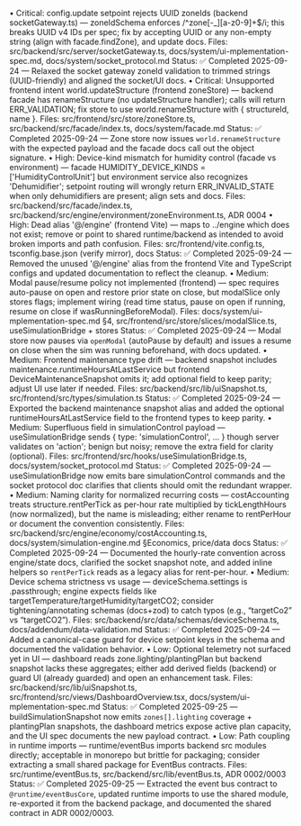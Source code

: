 • Critical: config.update setpoint rejects UUID zoneIds (backend socketGateway.ts) — zoneIdSchema enforces /^zone[-\_][a-z0-9]+$/i; this breaks UUID v4 IDs per spec; fix by accepting UUID or any non-empty string (align with facade.findZone), and update docs. Files: src/backend/src/server/socketGateway.ts, docs/system/ui-mplementation-spec.md, docs/system/socket_protocol.md
Status: ✅ Completed 2025-09-24 — Relaxed the socket gateway zoneId validation to trimmed strings (UUID-friendly) and aligned the socket/UI docs.
• Critical: Unsupported frontend intent world.updateStructure (frontend zoneStore) — backend facade has renameStructure (no updateStructure handler); calls will return ERR_VALIDATION; fix store to use world.renameStructure with { structureId, name }. Files: src/frontend/src/store/zoneStore.ts, src/backend/src/facade/index.ts, docs/system/facade.md
Status: ✅ Completed 2025-09-24 — Zone store now issues `world.renameStructure` with the expected payload and the facade docs call out the object signature.
• High: Device-kind mismatch for humidity control (facade vs environment) — facade HUMIDITY_DEVICE_KINDS = ['HumidityControlUnit'] but environment service also recognizes 'Dehumidifier'; setpoint routing will wrongly return ERR_INVALID_STATE when only dehumidifiers are present; align sets and docs. Files: src/backend/src/facade/index.ts, src/backend/src/engine/environment/zoneEnvironment.ts, ADR 0004
• High: Dead alias '@/engine' (frontend Vite) — maps to ../engine which does not exist; remove or point to shared runtime/backend as intended to avoid broken imports and path confusion. Files: src/frontend/vite.config.ts, tsconfig.base.json (verify mirror), docs
Status: ✅ Completed 2025-09-24 — Removed the unused '@/engine' alias from the frontend Vite and TypeScript configs and updated documentation to reflect the cleanup.
• Medium: Modal pause/resume policy not implemented (frontend) — spec requires auto-pause on open and restore prior state on close, but modalSlice only stores flags; implement wiring (read time status, pause on open if running, resume on close if wasRunningBeforeModal). Files: docs/system/ui-mplementation-spec.md §4, src/frontend/src/store/slices/modalSlice.ts, useSimulationBridge + stores
Status: ✅ Completed 2025-09-24 — Modal store now pauses via `openModal` (autoPause by default) and issues a resume on close when the sim was running beforehand, with docs updated.
• Medium: Frontend maintenance type drift — backend snapshot includes maintenance.runtimeHoursAtLastService but frontend DeviceMaintenanceSnapshot omits it; add optional field to keep parity; adjust UI use later if needed. Files:
src/backend/src/lib/uiSnapshot.ts, src/frontend/src/types/simulation.ts
Status: ✅ Completed 2025-09-24 — Exported the backend maintenance snapshot alias and added the optional runtimeHoursAtLastService field to the frontend types to keep parity.
• Medium: Superfluous field in simulationControl payload — useSimulationBridge sends { type: 'simulationControl', ... } though server validates on 'action'; benign but noisy; remove the extra field for clarity (optional). Files: src/frontend/src/hooks/useSimulationBridge.ts, docs/system/socket_protocol.md
Status: ✅ Completed 2025-09-24 — useSimulationBridge now emits bare simulationControl commands and the socket protocol doc clarifies that clients should omit the redundant wrapper.
• Medium: Naming clarity for normalized recurring costs — costAccounting treats structure.rentPerTick as per-hour rate multiplied by tickLengthHours (now normalized), but the name is misleading; either rename to rentPerHour or document the convention consistently. Files: src/backend/src/engine/economy/costAccounting.ts, docs/system/simulation-engine.md §Economics, price/data docs
Status: ✅ Completed 2025-09-24 — Documented the hourly-rate convention across engine/state docs, clarified the socket snapshot note, and added inline helpers so `rentPerTick` reads as a legacy alias for rent-per-hour.
• Medium: Device schema strictness vs usage — deviceSchema.settings is .passthrough; engine expects fields like targetTemperature/targetHumidity/targetCO2; consider tightening/annotating schemas (docs+zod) to catch typos (e.g., “targetCo2” vs “targetCO2”). Files: src/backend/src/data/schemas/deviceSchema.ts, docs/addendum/data-validation.md
Status: ✅ Completed 2025-09-24 — Added a canonical-case guard for device setpoint keys in the schema and documented the validation behavior.
• Low: Optional telemetry not surfaced yet in UI — dashboard reads zone.lighting/plantingPlan but backend snapshot lacks these aggregates; either add derived fields (backend) or guard UI (already guarded) and open an enhancement task. Files: src/backend/src/lib/uiSnapshot.ts, src/frontend/src/views/DashboardOverview.tsx, docs/system/ui-mplementation-spec.md
Status: ✅ Completed 2025-09-25 — buildSimulationSnapshot now emits `zones[].lighting` coverage + plantingPlan snapshots, the dashboard metrics expose active plan capacity, and the UI spec documents the new payload contract.
• Low: Path coupling in runtime imports — runtime/eventBus imports backend src modules directly; acceptable in monorepo but brittle for packaging; consider extracting a small shared package for EventBus contracts. Files: src/runtime/eventBus.ts, src/backend/src/lib/eventBus.ts, ADR 0002/0003
Status: ✅ Completed 2025-09-25 — Extracted the event bus contract to `@runtime/eventBusCore`, updated runtime imports to use the shared module, re-exported it from the backend package, and documented the shared contract in ADR 0002/0003.
